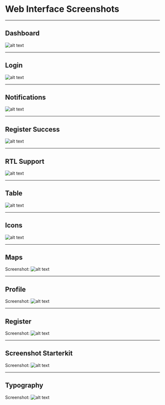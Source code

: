 # Web Interface Screenshots

---

## Dashboard
![alt text](images/dashbroad.png)

---

## Login
![alt text](images/login.png)

---

## Notifications
![alt text](images/noti.png)

---

## Register Success
![alt text](images/register-success.png)

---

## RTL Support
![alt text](images/rtl-support.png)

---

## Table
![alt text](images/table.png)

---

## Icons
![alt text](images/icons.png)

---

## Maps
Screenshot: ![alt text](images/maps.png)

---

## Profile
Screenshot: ![alt text](images/profile.png)

---

## Register
Screenshot: ![alt text](images/register.png)

---

## Screenshot Starterkit
Screenshot: ![alt text](images/screenshot-starterkit.png)

---

## Typography
Screenshot: ![alt text](images/typography.png)

